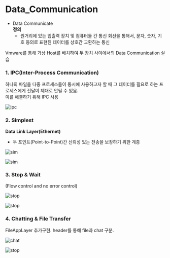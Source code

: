 # Data_Communication

- Data Communicate  
  **정의**
  - 원거리에 있는 입출력 장치 및 컴퓨터들 간 통신 회선을 통해서, 문자, 숫자, 기호 등의로 표현된 데이터를 상호간 교환하는 통신  

Vmware를 통해 가상 Host를 배치하여 두 장치 사이에서의 Data Communication 실습

### 1. IPC(Inter-Process Communication)
하나의 파일을 다중 프로세스들이 동시에 사용하고자 할 때 그 데이터를 필요로 하는 프로세스에게 전달이 제대로 안될 수 있음.  
이를 해결하기 위해 IPC 사용

![ipc](https://user-images.githubusercontent.com/28483545/122578760-297eab00-d08f-11eb-88fd-cc6d1eb31bb7.png)

### 2. Simplest
**Data Link Layer(Ethernet)**
- 두 포인트(Point-to-Point)간 신뢰성 있는 전송을 보장하기 위한 계층

![sim](https://user-images.githubusercontent.com/28483545/122579099-88dcbb00-d08f-11eb-9c72-523f52791caa.png)


![sim](https://user-images.githubusercontent.com/28483545/122580020-7ca52d80-d090-11eb-914e-b07546dcfd87.png)

### 3. Stop & Wait
(Flow control and no error control)

![stop](https://user-images.githubusercontent.com/28483545/122579359-cb9e9300-d08f-11eb-8768-9d887fbc6f21.png)


![stop](https://user-images.githubusercontent.com/28483545/122579925-639c7c80-d090-11eb-82fa-895c26d5ff93.png)

### 4. Chatting & File Transfer
FileAppLayer 추가구현. header를 통해 file과 chat 구분.

![chat](https://user-images.githubusercontent.com/28483545/122579581-0274a900-d090-11eb-9f6c-2175923daacb.png)


![stop](https://user-images.githubusercontent.com/28483545/122579925-639c7c80-d090-11eb-82fa-895c26d5ff93.png)
